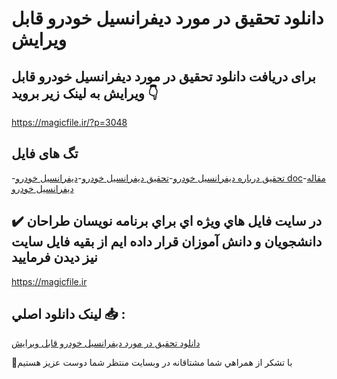 # دانلود تحقیق در مورد دیفرانسیل خودرو قابل ویرایش

## برای دریافت دانلود تحقیق در مورد دیفرانسیل خودرو قابل ویرایش به لینک زیر بروید 👇

https://magicfile.ir/?p=3048

## تگ های فایل

-[تحقیق درباره دیفرانسیل خودرو](https://magicfile.ir/product/%d8%aa%d8%ad%d9%82%d9%8a%d9%82-%d8%af%d8%b1-%d9%85%d9%88%d8%b1%d8%af-%d8%af%d9%8a%d9%81%d8%b1%d8%a7%d9%86%d8%b3%d9%8a%d9%84-%d8%ae%d9%88%d8%af%d8%b1%d9%88/)-[تحقیق دیفرانسیل خودرو](https://magicfile.ir/product/%d8%aa%d8%ad%d9%82%d9%8a%d9%82-%d8%af%d8%b1-%d9%85%d9%88%d8%b1%d8%af-%d8%af%d9%8a%d9%81%d8%b1%d8%a7%d9%86%d8%b3%d9%8a%d9%84-%d8%ae%d9%88%d8%af%d8%b1%d9%88/)-[ديفرانسيل خودرو doc](https://magicfile.ir/product/%d8%aa%d8%ad%d9%82%d9%8a%d9%82-%d8%af%d8%b1-%d9%85%d9%88%d8%b1%d8%af-%d8%af%d9%8a%d9%81%d8%b1%d8%a7%d9%86%d8%b3%d9%8a%d9%84-%d8%ae%d9%88%d8%af%d8%b1%d9%88/)-[مقاله ديفرانسيل خودرو](https://magicfile.ir/product/%d8%aa%d8%ad%d9%82%d9%8a%d9%82-%d8%af%d8%b1-%d9%85%d9%88%d8%b1%d8%af-%d8%af%d9%8a%d9%81%d8%b1%d8%a7%d9%86%d8%b3%d9%8a%d9%84-%d8%ae%d9%88%d8%af%d8%b1%d9%88/)

## ✔️ در سايت فايل هاي ويژه اي براي برنامه نويسان طراحان دانشجويان و دانش آموزان قرار داده ايم از بقيه فايل سايت نيز ديدن فرماييد

https://magicfile.ir


## لينک دانلود اصلي 📥 :

[دانلود تحقیق در مورد دیفرانسیل خودرو قابل ویرایش](https://magicfile.ir/product/%d8%aa%d8%ad%d9%82%d9%8a%d9%82-%d8%af%d8%b1-%d9%85%d9%88%d8%b1%d8%af-%d8%af%d9%8a%d9%81%d8%b1%d8%a7%d9%86%d8%b3%d9%8a%d9%84-%d8%ae%d9%88%d8%af%d8%b1%d9%88/) 


🙏با تشکر از همراهي شما مشتاقانه در وبسایت منتظر شما دوست عزیز هستیم

